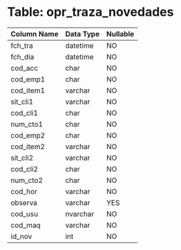 # Table: opr_traza_novedades

| Column Name | Data Type | Nullable |
|-------------|-----------|----------|
| fch_tra | datetime | NO |
| fch_dia | datetime | NO |
| cod_acc | char | NO |
| cod_emp1 | char | NO |
| cod_item1 | varchar | NO |
| sit_cli1 | varchar | NO |
| cod_cli1 | char | NO |
| num_cto1 | char | NO |
| cod_emp2 | char | NO |
| cod_item2 | varchar | NO |
| sit_cli2 | varchar | NO |
| cod_cli2 | char | NO |
| num_cto2 | char | NO |
| cod_hor | varchar | NO |
| observa | varchar | YES |
| cod_usu | nvarchar | NO |
| cod_maq | varchar | NO |
| id_nov | int | NO |
